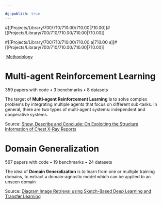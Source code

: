 ```yaml
---

dg-publish: true
---
```

#[[Projects/Library/700/710/710.00/710.00\|710.00]]#[[Projects/Library/700/710/710.00/710.00\|710.00]]

#[[Projects/Library/700/710/710.00/710.00 a\|710.00 a]]#[[Projects/Library/700/710/710.00/710.00\|710.00]]


 [Methodology](https://paperswithcode.com/area/methodology)
# Multi-agent Reinforcement Learning
359 papers with code • 3 benchmarks • 8 datasets

The target of **Multi-agent Reinforcement Learning** is to solve complex problems by integrating multiple agents that focus on different sub-tasks. In general, there are two types of multi-agent systems: independent and cooperative systems.

Source: [Show, Describe and Conclude: On Exploiting the Structure Information of Chest X-Ray Reports](https://arxiv.org/abs/2004.12274)

# Domain Generalization

567 papers with code • 19 benchmarks • 24 datasets

The idea of **Domain Generalization** is to learn from one or multiple training domains, to extract a domain-agnostic model which can be applied to an unseen domain

Source: [Diagram Image Retrieval using Sketch-Based Deep Learning and Transfer Learning](https://arxiv.org/abs/2004.10780)
